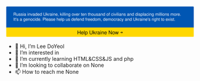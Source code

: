 [![HelpUkraine](https://raw.githubusercontent.com/vshymanskyy/StandWithUkraine/main/banner2-direct.svg)](https://supportukrainenow.org/)

- 👋 Hi, I’m Lee DoYeol
- 👀 I’m interested in 
- 🌱 I’m currently learning HTML&CSS&JS and php
- 💞️ I’m looking to collaborate on None
- 📫 How to reach me None

<!---
LeeDoYeol/LeeDoYeol is a ✨ special ✨ repository because its `README.md` (this file) appears on your GitHub profile.
You can click the Preview link to take a look at your changes.
--->
